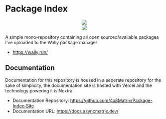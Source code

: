 # Package Index

<div align="center">
  <div align="center"><img src="https://github.com/4x8Matrix/Package-Index-Site/actions/workflows/on-workflow-update.yml/badge.svg" ></div>
  <div align="center"><img src="https://github.com/4x8Matrix/Package-Index/actions/workflows/build-binaries.yml/badge.svg" ></div>
</div>

A simple mono-repository containing all open sourced/available packages i've uploaded to the Wally package manager

- https://wally.run/

## Documentation

Documentation for this repository is housed in a seperate repository for the sake of simplicity, the documentation site is hosted with Vercel and the technology powering it is Nextra.

- Documentation Repository: https://github.com/4x8Matrix/Package-Index-Site
- Documentation URL: https://docs.asyncmatrix.dev/
